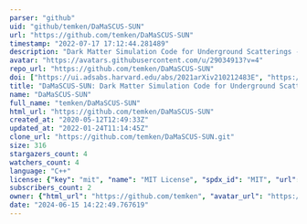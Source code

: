 ```yaml
---
parser: "github"
uid: "github/temken/DaMaSCUS-SUN"
url: "https://github.com/temken/DaMaSCUS-SUN"
timestamp: "2022-07-17 17:12:44.281489"
description: "Dark Matter Simulation Code for Underground Scatterings - Sun Edition"
avatar: "https://avatars.githubusercontent.com/u/29034913?v=4"
repo_url: "https://github.com/temken/DaMaSCUS-SUN"
doi: ["https://ui.adsabs.harvard.edu/abs/2021arXiv210212483E", "https://ui.adsabs.harvard.edu/abs/2021ascl.soft02018E/abstract"]
title: "DaMaSCUS-SUN: Dark Matter Simulation Code for Underground Scatterings - Sun Edition"
name: "DaMaSCUS-SUN"
full_name: "temken/DaMaSCUS-SUN"
html_url: "https://github.com/temken/DaMaSCUS-SUN"
created_at: "2020-05-12T12:49:33Z"
updated_at: "2022-01-24T11:14:45Z"
clone_url: "https://github.com/temken/DaMaSCUS-SUN.git"
size: 316
stargazers_count: 4
watchers_count: 4
language: "C++"
license: {"key": "mit", "name": "MIT License", "spdx_id": "MIT", "url": "https://api.github.com/licenses/mit", "node_id": "MDc6TGljZW5zZTEz"}
subscribers_count: 2
owner: {"html_url": "https://github.com/temken", "avatar_url": "https://avatars.githubusercontent.com/u/29034913?v=4", "login": "temken", "type": "User"}
date: "2024-06-15 14:22:49.767619"
---
```


